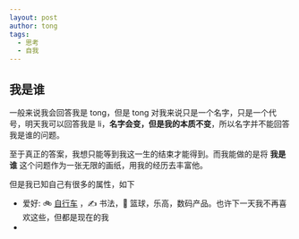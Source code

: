 ```yaml
---
layout: post
author: tong
tags:
  - 思考
  - 自我
---
```

## 我是谁
一般来说我会回答我是 tong，但是 tong 对我来说只是一个名字，只是一个代号，明天我可以回答我是 li，**名字会变，但是我的本质不变**，所以名字并不能回答我是谁的问题。

至于真正的答案，我想只能等到我这一生的结束才能得到。而我能做的是将 **我是谁** 这个问题作为一张无限的画纸，用我的经历去丰富他。

但是我已知自己有很多的属性，如下
- 爱好: 🚲 [自行车](../../生活/爱好/自行车.md) ，✍ 书法，🏀 篮球，乐高，数码产品。也许下一天我不再喜欢这些，但都是现在的我
- 